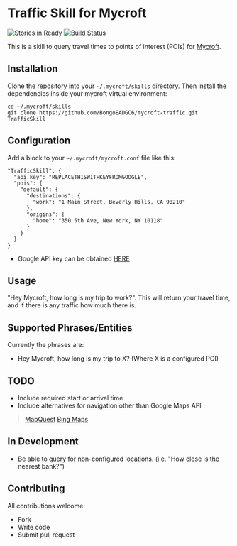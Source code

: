 
# Traffic Skill for Mycroft
[![Stories in Ready](https://badge.waffle.io/BongoEADGC6/mycroft-traffic.svg?label=ready&title=Ready)](http://waffle.io/BongoEADGC6/mycroft-traffic) [![Build Status](https://travis-ci.org/BongoEADGC6/mycroft-traffic.svg?branch=master)](https://travis-ci.org/BongoEADGC6/mycroft-traffic)

This is a skill to query travel times to points of interest (POIs) for
[Mycroft](https://mycroft.ai). 

## Installation

Clone the repository into your `~/.mycroft/skills` directory. Then install the
dependencies inside your mycroft virtual environment:

```
cd ~/.mycroft/skills
git clone https://github.com/BongoEADGC6/mycroft-traffic.git TrafficSkill
```

## Configuration

Add a block to your `~/.mycroft/mycroft.conf` file like this:

```
"TrafficSkill": {
  "api_key": "REPLACETHISWITHKEYFROMGOOGLE",
  "pois": {
    "default": {
      "destinations": {
        "work": "1 Main Street, Beverly Hills, CA 90210"
      },
      "origins": {
        "home": "350 5th Ave, New York, NY 10118"
      }
    }
  }
}
```
* Google API key can be obtained [HERE](https://developers.google.com/maps/documentation/directions/start#get-a-key)

## Usage

"Hey Mycroft, how long is my trip to work?". 
This will return your travel time, and if there is any traffic how much there is.


## Supported Phrases/Entities
Currently the phrases are:
* Hey Mycroft, how long is my trip to X? (Where X is a configured POI)



## TODO
* Include required start or arrival time
* Include alternatives for navigation other than Google Maps API
 > [MapQuest](https://developer.mapquest.com/documentation/directions-api/)
 > [Bing Maps](https://msdn.microsoft.com/en-us/library/ff701718.aspx)

## In Development
* Be able to query for non-configured locations. (i.e. "How close is the nearest bank?")


## Contributing

All contributions welcome:

* Fork
* Write code
* Submit pull request


